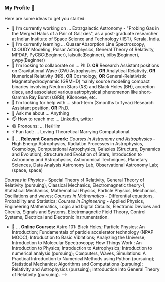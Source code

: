 ### My Profile 👋



Here are some ideas to get you started:

- 🔭 I’m currently working on ... Extragalactic Astronomy - "Probing Gas in the Merged Halos of a Pair of Galaxies", as a post-graduate researcher at Indian Institute of Space Science and Technology (IIST), Kerala, India.
- 🌱 I’m currently learning ... Quasar Absorption Line Spectroscopy, CLOUDY Modeling, Pulsar Astrophysics, General Theory of Relativity, MPDAF, PyCBC(Beginner), lalsuite(Beginner), bilby(Beginner), gwpy(Beginner)
- 👯 I’m looking to collaborate on ... Ph.D. **OR** Research Assistant positions on Gravitational Wave (GW) Astrophysics, **OR** Analytical Relativity, **OR** Numerical Relativity (NR), **OR** Cosmology, **OR** General-Relativistic Magnetohydrodynamic (GRMHD) mainly source modeling compact binaries involving Neutron Stars (NS) and Black Holes (BH), accretion discs, and associated various astrophysical phenomenon like short-Gamma Ray Burst (sGRB), Kilonovae, etc.
- 🤔 I’m looking for help with ... short-term (3months to 1year) Research Assistant position, **OR** Ph.D.
- 💬 Ask me about ... Anything
- 📫 How to reach me: ... [LinkedIn](https://www.linkedin.com/in/qgravity-gr-gw), [twitter](https://twitter.com/QGravity\_GR\_GW)
- 😄 Pronouns: ... He/Him
- ⚡ Fun fact: ... Loving Theoretical Marrying Computational.
- :notebook_with_decorative_cover: ... **Relevant Coursework:** *Courses in Astronomy and Astrophysics* - High Energy Astrophysics, Radiation Processes in Astrophysics, Cosmology, Computational Astrophysics, Galaxies (Structure, Dynamics and Evolution), Structure and Evolution of Stars, Introduction to Astronomy and Astrophysics, Astronomical Techniques, Planetary Sciences, Data Analysis Astronomy Lab, Observational Astronomy Lab;(space, space)

*Courses in Physics* - Special Theory of Relativity, General Theory of Relativity (pursuing), Classical Mechanics, Electromagnetic theory-1, Statistical Mechanics, Mathematical Physics, Particle Physics, Mechanics, Oscillations and waves;
*Courses in Mathematics* - Differential equations, Probability and Statistics;
*Courses in Engineering* - Applied Physics, Engineering Mathematics, Logic and Digital Circuits, Electronic Devices and Circuits, Signals and Systems, Electromagnetic Field Theory, Control Systems, Electrical and Electronic Instrumentation.
- :blue_book: ... **Online Courses:** Astro 101: Black Holes; Particle Physics: An Introduction; Fundamentals of particle accelerator technology (NPAP MOOC); Introduction to Basic Vibrations; Analyzing the Universe; Introduction to Molecular Spectroscopy; How Things Work : An Introduction to Physics; Introduction to Astrophysics; Introduction to numerical analysis (pursuing); Computers, Waves, Simulations: A Practical Introduction to Numerical Methods using Python (pursuing); Statistical Mechanics: Algorithms and Computations (pursuing); Relativity and Astrophysics (pursuing); Introduction into General Theory of Relativity (pursuing). 
-->
